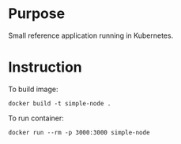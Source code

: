 # Purpose

Small reference application running in Kubernetes.

# Instruction

To build image:

    docker build -t simple-node .

To run container:

    docker run --rm -p 3000:3000 simple-node
